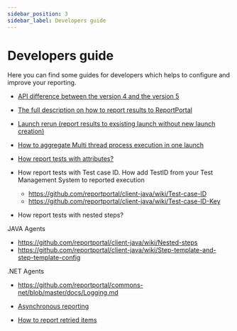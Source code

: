 ```yaml
---
sidebar_position: 3
sidebar_label: Developers guide
---
```


# Developers guide

Here you can find some guides for developers which helps to configure and improve your reporting.
 
* [API difference between the version 4 and the version 5](https://github.com/reportportal/documentation/blob/master/src/md/src/DevGuides/api-differences.md)


* [The full description on how to report results to ReportPortal](https://github.com/reportportal/documentation/blob/master/src/md/src/DevGuides/reporting.md)


* [Launch rerun (report results to exsisting launch without new launch creation)](https://github.com/reportportal/documentation/blob/master/src/md/src/DevGuides/rerun.md)


* [How to aggregate Multi thread process execution in one launch](https://github.com/reportportal/client-java/wiki/How-to-aggregate-Multi-thread-process-execution-in-one-launch)


* [How report tests with attributes?](https://github.com/reportportal/client-java/wiki/Test-item-attributes)


* How report tests with Test case ID. How add TestID from your Test Management System to reported execution
  * https://github.com/reportportal/client-java/wiki/Test-case-ID
  * https://github.com/reportportal/client-java/wiki/Test-case-ID-Key



* How report tests with nested steps?

JAVA Agents
  * https://github.com/reportportal/client-java/wiki/Nested-steps
  * https://github.com/reportportal/client-java/wiki/Step-template-and-step-template-config
  
  .NET Agents
 * https://github.com/reportportal/commons-net/blob/master/docs/Logging.md
  
* [Asynchronous reporting](https://github.com/reportportal/documentation/blob/async-reporting/src/md/src/DevGuides/async-reporting.md)
* [How to report retried items](https://github.com/reportportal/documentation/blob/master/src/md/src/DevGuides/retries.md)
